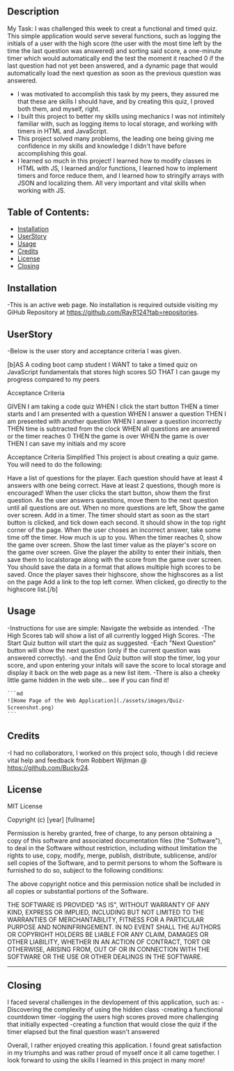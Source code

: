 # <Cheeky Coding Quiz>

## Description

My Task:
I was challenged this week to creat a functional and timed quiz. This simple application would serve several functions, such as logging the initials of a user with the high score (the user with the most time left by the time the last question was answered) and sorting said score, a one-minute timer which would automatically end the test the moment it reached 0 if the last question had not yet been answered, and a dynamic page that would automatically load the next question as soon as the previous question was answered.

- I was motivated to accomplish this task by my peers, they assured me that these are skills I should have, and by creating this quiz, I proved both them, and myself, right.
- I built this project to better my skills using mechanics I was not intimitely familiar with, such as logging items to local storage, and working with timers in HTML and JavaScript.
- This project solved many problems, the leading one being giving me confidence in my skills and knowledge I didn't have before accomplishing this goal.
- I learned so much in this project! I learned how to modify classes in HTML with JS, I learned and/or functions, I learned how to implement timers and force reduce them, and I learned how to stringify arrays with JSON and localizing them. All very important and vital skills when working with JS.

## Table of Contents:

- [Installation](#installation)
- [UserStory](#UserStory)
- [Usage](#usage)
- [Credits](#credits)
- [License](#license)
- [Closing](#Closing)

## Installation

-This is an active web page. No installation is required outside visiting my GiHub Repository at https://github.com/RayR124?tab=repositories.

## UserStory

-Below is the user story and acceptance criteria I was given.

[b]AS A coding boot camp student
I WANT to take a timed quiz on JavaScript fundamentals that stores high scores
SO THAT I can gauge my progress compared to my peers


Acceptance Criteria

GIVEN I am taking a code quiz
WHEN I click the start button
THEN a timer starts and I am presented with a question
WHEN I answer a question
THEN I am presented with another question
WHEN I answer a question incorrectly
THEN time is subtracted from the clock
WHEN all questions are answered or the timer reaches 0
THEN the game is over
WHEN the game is over
THEN I can save my initials and my score


Acceptance Criteria Simplified
This project is about creating a quiz game. You will need to do the following:

Have a list of questions for the player. Each question should have at least 4 answers with one being correct. Have at least 2 questions, though more is encouraged!
When the user clicks the start button, show them the first question.
As the user answers questions, move them to the next question until all questions are out.
When no more questions are left, Show the game over screen.
Add in a timer. The timer should start as soon as the start button is clicked, and tick down each second. It should show in the top right corner of the page.
When the user choses an incorrect answer, take some time off the timer. How much is up to you.
When the timer reaches 0, show the game over screen.
Show the last timer value as the player's score on the game over screen.
Give the player the ability to enter their initials, then save them to localstorage along with the score from the game over screen. You should save the data in a format that allows multiple high scores to be saved.
Once the player saves their highscore, show the highscores as a list on the page
Add a link to the top left corner. When clicked, go directly to the highscore list.[/b]

## Usage

-Instructions for use are simple: Navigate the webside as intended. 
-The High Scores tab will show a list of all currently logged High Scores.
-The Start Quiz button will start the quiz as suggested.
-Each "Next Question" button will show the next question (only if the current question was answered correctly).
-and the End Quiz button will stop the timer, log your score, and upon entering your initals will save the score to local storage and display it back on the web page as a new list item.
-There is also a cheeky little game hidden in the web site... see if you can find it!

    ```md
    ![Home Page of the Web Application](./assets/images/Quiz-Screenshot.png)
    ```

## Credits

-I had no collaborators, I worked on this project solo, though I did recieve vital help and feedback from Robbert Wijtman @ https://github.com/Bucky24.

## License

MIT License

Copyright (c) [year] [fullname]

Permission is hereby granted, free of charge, to any person obtaining a copy
of this software and associated documentation files (the "Software"), to deal
in the Software without restriction, including without limitation the rights
to use, copy, modify, merge, publish, distribute, sublicense, and/or sell
copies of the Software, and to permit persons to whom the Software is
furnished to do so, subject to the following conditions:

The above copyright notice and this permission notice shall be included in all
copies or substantial portions of the Software.

THE SOFTWARE IS PROVIDED "AS IS", WITHOUT WARRANTY OF ANY KIND, EXPRESS OR
IMPLIED, INCLUDING BUT NOT LIMITED TO THE WARRANTIES OF MERCHANTABILITY,
FITNESS FOR A PARTICULAR PURPOSE AND NONINFRINGEMENT. IN NO EVENT SHALL THE
AUTHORS OR COPYRIGHT HOLDERS BE LIABLE FOR ANY CLAIM, DAMAGES OR OTHER
LIABILITY, WHETHER IN AN ACTION OF CONTRACT, TORT OR OTHERWISE, ARISING FROM,
OUT OF OR IN CONNECTION WITH THE SOFTWARE OR THE USE OR OTHER DEALINGS IN THE
SOFTWARE.

---

## Closing

I faced several challenges in the devlopement of this application, such as:
-Discovering the complexity of using the hidden class
-creating a functional countdown timer
-logging the users high scores proved more challenging that initially expected
-creating a function that would close the quiz if the timer elapsed but the final question wasn't answered

Overall, I rather enjoyed creating this application. I found great satisfaction in my triumphs and was rather proud of myself once it all came together. I look forward to using the skills I learned in this project in many more!
